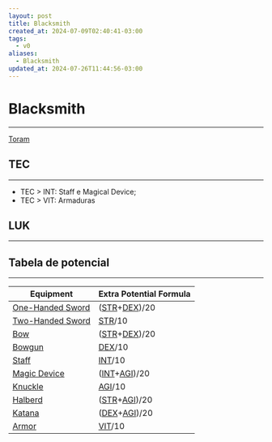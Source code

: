 ```yaml
---
layout: post
title: Blacksmith
created_at: 2024-07-09T02:40:41-03:00
tags:
  - v0
aliases:
  - Blacksmith
updated_at: 2024-07-26T11:44:56-03:00
---
```

# Blacksmith
---

[Toram](_draft/2024/07/2024-07-06-Toram.md)
## TEC
---

- TEC > INT: Staff e Magical Device;
- TEC > VIT: Armaduras

## LUK
---


## Tabela de potencial
---

| Equipment                                                | Extra Potential Formula                                            |
| -------------------------------------------------------- | ------------------------------------------------------------------ |
| [One-Handed Sword](_insight/2024/07/2024-07-09-Toram_One_Handed_Sword.md) | ([STR](api/2024/07/2024-07-09-Toram_STR.md)+[DEX](_insight/2024/07/2024-07-09-Toram_DEX.md))/20 |
| [Two-Handed Sword](_insight/2024/07/2024-07-09-Toram_Two_Handed_Sword.md) | [STR](api/2024/07/2024-07-09-Toram_STR.md)/10                                  |
| [Bow](_insight/2024/07/2024-07-09-Toram_Bow.md)                           | ([STR](api/2024/07/2024-07-09-Toram_STR.md)+[DEX](_insight/2024/07/2024-07-09-Toram_DEX.md))/20 |
| [Bowgun](_insight/2024/07/2024-07-09-Toram_Bowgun.md)                     | [DEX](_insight/2024/07/2024-07-09-Toram_DEX.md)/10                                  |
| [Staff](_insight/2024/07/2024-07-09-Toram_Staff.md)                       | [INT](api/2024/07/2024-07-09-Toram_INT.md)/10                                  |
| [Magic Device](_insight/2024/07/2024-07-09-Toram_Magic_Device.md)         | ([INT](api/2024/07/2024-07-09-Toram_INT.md)+[AGI](_insight/2024/07/2024-07-09-Toram_AGI.md))/20 |
| [Knuckle](_insight/2024/07/2024-07-09-Toram_Knuckle.md)                   | [AGI](_insight/2024/07/2024-07-09-Toram_AGI.md)/10                                  |
| [Halberd](_insight/2024/07/2024-07-09-Toram_Halberd.md)                   | ([STR](api/2024/07/2024-07-09-Toram_STR.md)+[AGI](_insight/2024/07/2024-07-09-Toram_AGI.md))/20 |
| [Katana](_insight/2024/07/2024-07-09-Toram_Katana.md)                     | ([DEX](_insight/2024/07/2024-07-09-Toram_DEX.md)+[AGI](_insight/2024/07/2024-07-09-Toram_AGI.md))/20 |
| [Armor](_insight/2024/07/2024-07-09-Toram_Armor.md)                       | [VIT](_insight/2024/07/2024-07-09-Toram_VIT.md)/10                                  |


